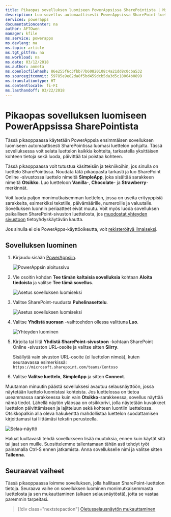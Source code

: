 ```yaml
---
title: Pikaopas sovelluksen luomiseen PowerAppsissa SharePointista | Microsoft Docs
description: Luo sovellus automaattisesti PowerAppsissa SharePoint-luettelon tiedonhallintaa varten
services: powerapps
documentationcenter: na
author: AFTOwen
manager: kfile
ms.service: powerapps
ms.devlang: na
ms.topic: article
ms.tgt_pltfrm: na
ms.workload: na
ms.date: 03/12/2018
ms.author: anneta
ms.openlocfilehash: 86e255f6c3fbb77b60820108c4a21dd8c0cba532
ms.sourcegitcommit: 59785e9e82da8f5bd459dcb5da3d5c18064b0899
ms.translationtype: HT
ms.contentlocale: fi-FI
ms.lasthandoff: 03/22/2018
---
```

# <a name="quickstart-for-generating-an-app-in-powerapps-from-sharepoint"></a>Pikaopas sovelluksen luomiseen PowerAppsissa SharePointista

Tässä pikaoppaassa käytetään PowerAppsia ensimmäisen sovelluksen luomiseen automaattisesti SharePointissa luomasi luettelon pohjalta. Tässä sovelluksessa voit selata luettelon kaikkia kohteita, tarkastella yksittäisen kohteen tietoja sekä luoda, päivittää tai poistaa kohteen.

Tässä pikaoppaassa voit tutustua käsitteisiin ja tekniikoihin, jos sinulla on luettelo SharePointissa. Noudata tätä pikaopasta tarkasti ja luo SharePoint Online -sivustossa luettelo nimeltä **SimpleApp**, joka sisältää sarakkeen nimeltä **Otsikko**. Luo luetteloon **Vanilla**-, **Chocolate**- ja **Strawberry**-merkinnät.

Voit luoda paljon monimutkaisemman luettelon, jossa on useita erityyppisiä sarakkeita, esimerkiksi tekstille, päivämäärille, numeroille ja valuutalle. Sovelluksen luonnin periaatteet eivät muutu. Voit myös luoda sovelluksen paikallisen SharePoint-sivuston luettelosta, jos [muodostat yhteyden sivustoon](connect-to-sharepoint.md) tietoyhdyskäytävän kautta.

Jos sinulla ei ole PowerApps-käyttöoikeutta, voit [rekisteröityä ilmaiseksi](../signup-for-powerapps.md).

## <a name="generate-an-app"></a>Sovelluksen luominen
1. Kirjaudu sisään [PowerAppsiin](https://web.powerapps.com).

    ![PowerAppsin aloitussivu](./media/app-from-sharepoint/sign-in.png)

1. Vie osoitin kohdan **Tee tämän kaltaisia sovelluksia** kohtaan **Aloita tiedoista** ja valitse **Tee tämä sovellus**.

    ![Asetus sovelluksen luomiseksi](./media/app-from-sharepoint/make-this-app.png)

1. Valitse SharePoint-ruudusta **Puhelinasettelu**.

    ![Asetus sovelluksen luomiseksi](./media/app-from-sharepoint/sharepoint-tile.png)

1. Valitse **Yhdistä suoraan** -vaihtoehdon ollessa valittuna **Luo**.

    ![Yhteyden luominen](./media/app-from-sharepoint/create-connection.png)

1. Kirjoita tai liitä **Yhdistä SharePoint-sivustoon** -kohtaan SharePoint Online -sivuston URL-osoite ja valitse sitten **Siirry**.

    Sisällytä vain sivuston URL-osoite (ei luettelon nimeä), kuten seuraavassa esimerkissä:<br>`https://microsoft.sharepoint.com/teams/Contoso`

1. Valitse **Valitse luettelo**, **SimpleApp** ja sitten **Connect**.

Muutaman minuutin päästä sovelluksesi avautuu selausnäyttöön, jossa näytetään luettelo luomistasi kohteista. Jos luettelossa on tietoa useammassa sarakkeessa kuin vain **Otsikko**-sarakkeessa, sovellus näyttää nämä tiedot. Lähellä näytön yläosaa on otsikkorivi, jolla näytetään kuvakkeet luettelon päivittämiseen ja lajitteluun sekä kohteen luontiin luettelossa. Otsikkopalkin alla oleva hakukenttä mahdollistaa luettelon suodattamisen kirjoittamasi tai liittämäsi tekstin perusteella. 

![Selaa-näyttö](./media/app-from-sharepoint/browse-screen.png)

Haluat luultavasti tehdä sovellukseen lisää muutoksia, ennen kuin käytät sitä tai jaat sen muille. Suosittelemme tallentamaan tähän asti tehdyt työt painamalla Ctrl-S ennen jatkamista. Anna sovellukselle nimi ja valitse sitten **Tallenna**.

## <a name="next-steps"></a>Seuraavat vaiheet
Tässä pikaoppaassa loimme sovelluksen, jolla hallitaan SharePoint-luettelon tietoja. Seuraava vaihe on sovelluksen luominen monimutkaisemmasta luettelosta ja sen mukauttaminen (alkaen selausnäytöstä), jotta se vastaa paremmin tarpeitasi.

> [!div class="nextstepaction"]
> [Oletusselausnäytön mukauttaminen](customize-layout-sharepoint.md)